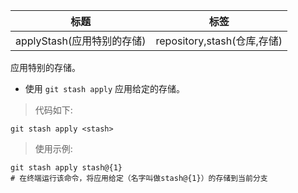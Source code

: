 | 标题                       | 标签                        |
| -------------------------- | --------------------------- |
| applyStash(应用特别的存储) | repository,stash(仓库,存储) |

应用特别的存储。

- 使用 `git stash apply` 应用给定的存储。

> 代码如下:

```shell
git stash apply <stash>
```

> 使用示例:

```shell
git stash apply stash@{1}
# 在终端运行该命令，将应用给定（名字叫做stash@{1}）的存储到当前分支
```
